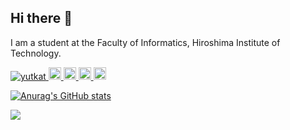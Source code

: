 ## Hi there 👋

I am a student at the Faculty of Informatics, Hiroshima Institute of Technology.

<p align="left">
  <a href="https://github.com/nekopath-dev/nekopath-dev/">
    <img src="https://komarev.com/ghpvc/?username=nekopath-dev" alt="yutkat" />
  </a>
  <a href="http://x.com/nekopath_dev">
    <img height="20" src="https://img.shields.io/twitter/follow/nekopath_dev?label=Twitter&logo=twitter&style=flat" />
  </a>
  <a href="https://github.com/nekopath-dev">
    <img height="20" src="https://img.shields.io/github/followers/nekopath-dev?label=follow&logo=github&style=flat" />
  </a>
  <a href="http://qiita.com/nekopath">
    <img height="20" src="https://qiita-badge.apiapi.app/s/nekopath/posts.svg" />
  </a>
  <//qiita.com/nekopath">
    <img height="20" src="https://qiita-badge.apiapi.app/s/nekopath/contributions.svg" />
  </a>
</p>

[![Anurag's GitHub stats](https://github-readme-stats.vercel.app/api?username=nekopath-dev)](https://github.com/anuraghazra/github-readme-stats)

![](https://raw.githubusercontent.com/vn7n24fzkq/github-profile-summary-cards-example/master/profile-summary-card-output/transparent/0-profile-details.svg)
<!--
**nekopath-dev/nekopath-dev** is a ✨ _special_ ✨ repository because its `README.md` (this file) appears on your GitHub profile.

Here are some ideas to get you started:

- 🔭 I’m currently working on ...
- 🌱 I’m currently learning ...
- 👯 I’m looking to collaborate on ...
- 🤔 I’m looking for help with ...
- 💬 Ask me about ...
- 📫 How to reach me: ...
- 😄 Pronouns: ...
- ⚡ Fun fact: ...
-->
